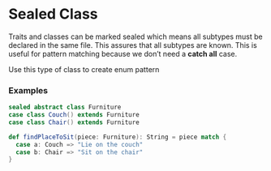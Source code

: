 # Sealed Class

Traits and classes can be marked sealed which means all subtypes must be declared in the same file. This assures that all subtypes are known. This is useful for pattern matching because we don’t need a **catch all** case.

Use this type of class to create enum pattern

### Examples

```scala
sealed abstract class Furniture
case class Couch() extends Furniture
case class Chair() extends Furniture

def findPlaceToSit(piece: Furniture): String = piece match {
  case a: Couch => "Lie on the couch"
  case b: Chair => "Sit on the chair"
}
```



